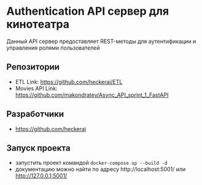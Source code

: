 # Authentication API сервер для кинотеатра


Данный API сервер предоставляет REST-методы для аутентификации и управления ролями пользователей

## Репозитории

- ETL Link: https://github.com/heckerai/ETL
- Movies API Link: https://github.com/makondratev/Async_API_sprint_1_FastAPI

## Разработчики

- https://github.com/heckerai

## Запуск проекта

- запустить проект командой `docker-compose up --build -d`
- документацию можно найти по адресу http://localhost:5001/ или
  http://127.0.0.1:5001/
